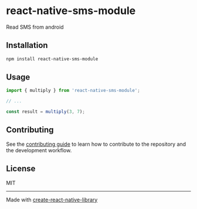 # react-native-sms-module

Read SMS from android

## Installation

```sh
npm install react-native-sms-module
```

## Usage


```js
import { multiply } from 'react-native-sms-module';

// ...

const result = multiply(3, 7);
```


## Contributing

See the [contributing guide](CONTRIBUTING.md) to learn how to contribute to the repository and the development workflow.

## License

MIT

---

Made with [create-react-native-library](https://github.com/callstack/react-native-builder-bob)
